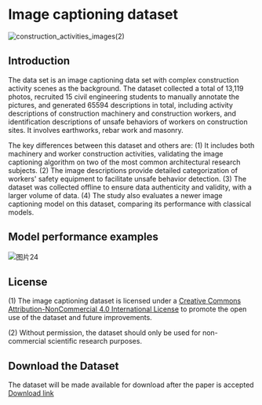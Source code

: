 # Image captioning dataset
![construction_activities_images(2)](https://github.com/user-attachments/assets/1b716638-45dc-48b3-abcf-4acaba6bba59)
## Introduction
The data set is an image captioning data set with complex construction activity scenes as the background. The dataset collected a total of 13,119 photos, recruited 15 civil engineering students to manually annotate the pictures, and generated 65594 descriptions in total, including activity descriptions of construction machinery and construction workers, and identification descriptions of unsafe behaviors of workers on construction sites. It involves earthworks, rebar work and masonry.

The key differences between this dataset and others are: (1) It includes both machinery and worker construction activities, validating the image captioning algorithm on two of the most common architectural research subjects. (2) The image descriptions provide detailed categorization of workers' safety equipment to facilitate unsafe behavior detection. (3) The dataset was collected offline to ensure data authenticity and validity, with a larger volume of data. (4) The study also evaluates a newer image captioning model on this dataset, comparing its performance with classical models.

## Model performance examples
![图片24](https://github.com/user-attachments/assets/34b32acd-e158-432f-86af-97a7047d9a15)

## License
(1) The image captioning dataset is licensed under a [Creative Commons Attribution-NonCommercial 4.0 International License](https://creativecommons.org/licenses/by-nc/4.0/) to promote the open use of the dataset and future improvements.

(2) Without permission, the dataset should only be used for non-commercial scientific research purposes.

## Download the Dataset
The dataset will be made available for download after the paper is accepted
[Download link](url)
